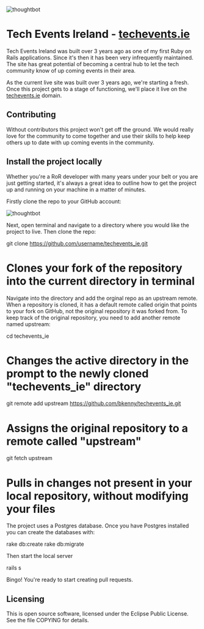 ![thoughtbot](http://techevents.ie/images/logo.png)

# Tech Events Ireland - [techevents.ie](http://www.techevents.ie)

Tech Events Ireland was built over 3 years ago as one of my first Ruby on Rails applications. Since it's then it has been very infrequently maintained. The site has great potential of becoming a central hub to let the tech community know of up coming events in their area.

As the current live site was built over 3 years ago, we're starting a fresh. Once this project gets to a stage of functioning, we'll place it live on the [techevents.ie](http://www.techevents.ie) domain.

## Contributing

Without contributors this project won't get off the ground. We would really love for the community to come together and use their skills to help keep others up to date with up coming events in the community.

## Install the project locally

Whether you're a RoR developer with many years under your belt or you are just getting started, it's always a great idea to outline how to get the project up and running on your machine in a matter of minutes.

Firstly clone the repo to your GitHub account:

![thoughtbot](https://github.s3.amazonaws.com/docs/bootcamp_3_fork.jpg)

Next, open terminal and navigate to a directory where you would like the project to live. Then clone the repo:

  git clone https://github.com/username/techevents_ie.git
  # Clones your fork of the repository into the current directory in terminal

Navigate into the directory and add the orginal repo as an upstream remote. When a repository is cloned, it has a default remote called origin that points to your fork on GitHub, not the original repository it was forked from. To keep track of the original repository, you need to add another remote named upstream:

  cd techevents_ie
  # Changes the active directory in the prompt to the newly cloned "techevents_ie" directory

  git remote add upstream https://github.com/bkenny/techevents_ie.git
  # Assigns the original repository to a remote called "upstream"

  git fetch upstream
  # Pulls in changes not present in your local repository, without modifying your files

The project uses a Postgres database. Once you have Postgres installed you can create the databases with:

  rake db:create
  rake db:migrate

Then start the local server

  rails s

Bingo! You're ready to start creating pull requests.

## Licensing

This is open source software, licensed under the Eclipse Public License. See the file COPYING for details.

